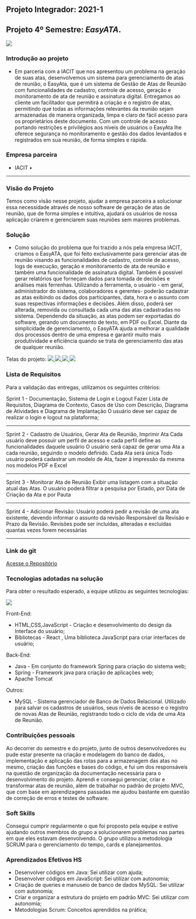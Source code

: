 ## Projeto Integrador: 2021-1

## Projeto 4º Semestre:  _**EasyATA**_.

[![](https://camo.githubusercontent.com/73020987a336d84a7322604e0d2c8e47ede61e1d9bf62b316d52ff637eb52b25/68747470733a2f2f692e696d6775722e636f6d2f5a6e34494347612e706e67)](https://camo.githubusercontent.com/d5e15f1c8b6a0b633a5073f76ff21322c33f320ab31c941ee05bf31683269e5b/68747470733a2f2f692e696d6775722e636f6d2f475641553859312e706e67)

### [](https://github.com/DaviNeves0/Portfolio_DaviNeves/blob/master/API%202020-2%20JumboETL%20.md#introdu%C3%A7%C3%A3o-ao-projeto)Introdução ao projeto

- Em parceria com a IACIT que nos apresentou um problema na geração de suas atas, desenvolvemos um sistema para gerenciamento de atas de reunião, o EasyAta, que é um sistema de Gestão de Atas de Reunião com funcionalidades de cadastro, controle de acesso, geração e monitoramento de ata de reunião e assinatura digital. Entregamos ao cliente um facilitador que permitirá a criação e o registro de atas, permitindo que todas as informações relevantes da reunião sejam armazenadas de maneira organizada, limpa e claro de fácil acesso para os proprietários deste documento. Com um controle de acesso portando restrições e privilégios aos níveis de usuários o EasyAta lhe oferece segurança no monitoramento e gestão dos dados levantados e registrados em sua reunião, de forma simples e rápida.

### [](https://github.com/DaviNeves0/Portfolio_DaviNeves/blob/master/API%202020-2%20JumboETL%20.md#empresa-parceira)Empresa parceira

 - IACIT •

----------

### [](https://github.com/DaviNeves0/Portfolio_DaviNeves/blob/master/API%202020-2%20JumboETL%20.md#vis%C3%A3o-do-projeto)Visão do Projeto

Temos como visão nesse projeto, ajudar a empresa parceira a solucionar essa necessidade através de nosso software de geração de atas de reunião, que de forma simples e intuitiva, ajudará os usuários de nossa aplicação criarem e gerenciarem suas reuniões sem maiores problemas.

### [](https://github.com/DaviNeves0/Portfolio_DaviNeves/blob/master/API%202020-2%20JumboETL%20.md#solu%C3%A7%C3%A3o)Solução

- Como solução do problema que foi trazido a nós pela empresa IACIT, criamos o EasyATA, que foi feito exclusivamente para gerenciar atas de reunião visando as funcionalidades de cadastro, controle de acesso, logs de execução, geração e monitoramento de ata de reunião e também uma funcionalidade de assinatura digital. Também é possível gerar relatórios que forneçam dados para tomada de decisões e análises mais ferrenhas. Utilizando a ferramenta, o usuário - em geral, administrador do sistema, colaboradores e gerentes- poderão cadastrar as atas exibindo os dados dos participantes, data, hora e o assunto com suas respectivas informações e decisões. Além disso, poderá ser alterada, removida ou consultada cada uma das atas cadastradas no sistema. Dependendo da situação, as atas podem ser exportadas do software, gerando um documento de texto, em PDF ou Excel. Diante da simplicidade de gerenciamento, o EasyATA ajuda a melhorar a qualidade dos processos dentro de uma empresa e garantir muito mais produtividade e eficiência quando se trata de gerenciamento das atas de qualquer reunião.

Telas do projeto:  [![](https://user-images.githubusercontent.com/56441534/118377646-e8cdd680-b5a4-11eb-9622-c9c4a2cf7870.jpeg)
![](https://camo.githubusercontent.com/549b4b284263dd134a8db558b6b7aa111fc4764fc94b5d0afe135347667e3694/68747470733a2f2f692e696d6775722e636f6d2f754851786e39382e706e67)
![](https://user-images.githubusercontent.com/56441534/118377883-67774380-b5a6-11eb-85d8-29157ef8326f.jpeg)
![](https://user-images.githubusercontent.com/56441534/118377563-604f3600-b5a4-11eb-98a2-0926c8415146.jpeg)
](https://camo.githubusercontent.com/5438e4db8cd46592841450460305f892f5cd4ecfa11e565419e8159d39f58704/68747470733a2f2f692e696d6775722e636f6d2f30414f384969592e6a7067)

### [](https://github.com/DaviNeves0/Portfolio_DaviNeves/blob/master/API%202020-2%20JumboETL%20.md#lista-de-requisitos)Lista de Requisitos

Para a validação das entregas, utilizamos os seguintes critérios:

Sprint 1 - 
Documentação, Sistema de Login e Logout
Fazer Lista de Requisitos, Diagrama de Contexto, Casos de Uso com Descrição, Diagrama de Atividades e Diagrama de Implantação
O usuário deve ser capaz de realizar o login e logout na plataforma;

----------

Sprint 2 - 
Cadastro de Usuários, Gerar Ata de Reunião, Imprimir Ata
Cada usuário deve possuir um perfil de acesso e cada perfil define as funcionalidades daquele usuário
O usuário será capaz de gerar uma Ata a cada reunião, seguindo o modelo definido. Cada Ata será única
Todo usuário poderá cadastrar um modelo de Ata, fazer à impressão da mesma nos modelos PDF e Excel

----------

Sprint 3 - 
Monitorar Ata de Reunião
Exibir uma listagem com a situação atual das Atas. O usuário poderá filtrar a pesquisa por Estado, por Data de Criação da Ata e por Pauta

----------

Sprint 4 - 
Adicionar Revisão:
Usuário poderá pedir a revisão de uma ata existente, devendo informar o assunto da revisão Responsável da Revisão e Prazo da Revisão. Revisões pode ser incluídas, alteradas e excluídas quantas vezes forem necessárias


----------

### [](https://github.com/DaviNeves0/EasyATA)Link do git

[Acesse o Repositório](https://github.com/DaviNeves0/EasyATA)

### [](https://github.com/DaviNeves0/Portfolio_DaviNeves/blob/master/API%202020-2%20JumboETL%20.md#tecnologias-adotadas-na-solu%C3%A7%C3%A3o)Tecnologias adotadas na solução

Para obter o resultado esperado, a equipe utilizou as seguintes tecnologias:

[![](https://camo.githubusercontent.com/fc94633be1b8c023954d90b5f52dcc9ed2b81744a042d39cf4ad85a6059de4fe/68747470733a2f2f692e6962622e636f2f39624d546453502f415049342d4749544855422e706e67)](https://camo.githubusercontent.com/c15cc4c3cf7614002084bff10794ca1ffb0d70264070b90843d34505315c20e3/68747470733a2f2f692e696d6775722e636f6d2f624e524a4549742e706e67)

Front-End:

-   HTML,CSS,JavaScript - Criação e desenvolvimento do design da Interface do usuário;
-   Bibliotecas - React , Uma biblioteca JavaScript para criar interfaces de usuário;

Back-End:

- Java - Em conjunto do framework Spring para criação do sistema web;
- Spring - Framework java para criação de aplicações web;
- Apache Tomcat

Outros:
-  MySQL - Sistema gerenciador de Banco de Dados Relacional. Utilizado para salvar os cadastros de usuários, seus níveis de acesso e o registro de novas Atas de Reunião, registrando todo o ciclo de vida de uma Ata de Reunião.


### [](https://github.com/DaviNeves0/Portfolio_DaviNeves/blob/master/API%202020-2%20JumboETL%20.md#contribui%C3%A7%C3%B5es-pessoais)Contribuições pessoais

Ao decorrer do semestre e do projeto, junto de outros desenvolvedores eu pude estar presente na criação e modelagem do banco de dados, implementação e aplicação das rotas para a armazenagem das atas no mesmo, criação das funções e bases do código, e fui um dos responsáveis na questão de organização da documentação necessária para o desenvolvimento do projeto. Aprendi e consegui gerenciar, criar e transformar atas de reunião, além de trabalhar no padrão de projeto MVC, que com base em aprendizagens passadas me ajudou bastante em questão de correção de erros e testes de software.

### Soft Skills
Consegui cumprir regularmente o que foi proposto pela equipe e estive ajudando outros membros do grupo a solucionarem problemas nas partes em que eles estavam desenvolvendo. O grupo utilizou a metodologia SCRUM para o gerenciamento do tempo, cards e planejamentos.


### [](https://github.com/DaviNeves0/Portfolio_DaviNeves/blob/master/API%202020-2%20JumboETL%20.md#aprendizados-efetivos-hs)Aprendizados Efetivos HS

- Desenvolver códigos em Java: Sei utilizar com ajuda;
- Desenvolver códigos em JavaScript: Sei utilizar com autonomia;
- Criação de queries e manuseio de banco de dados MySQL: Sei utilizar com autonomia;
- Criar e organizar a estrutura do projeto em padrão MVC: Sei utilizar com autonomia;
- Metodologias Scrum: Conceitos aprendidos na prática;
